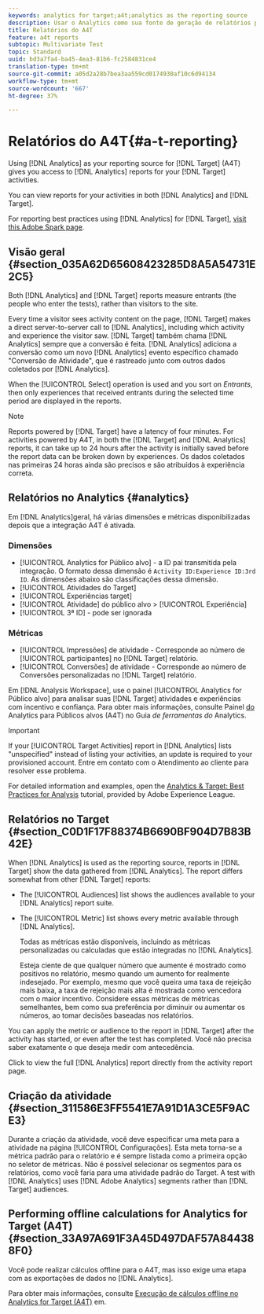 ```yaml
---
keywords: analytics for target;a4t;analytics as the reporting source
description: Usar o Analytics como sua fonte de geração de relatórios para o Target (A4T) dá a você acesso aos relatórios do Analytics de suas atividades do Target.
title: Relatórios do A4T
feature: a4t reports
subtopic: Multivariate Test
topic: Standard
uuid: bd3a7fa4-ba45-4ea3-81b6-fc2584831ce4
translation-type: tm+mt
source-git-commit: a05d2a28b7bea3aa559cd0174930af10c6d94134
workflow-type: tm+mt
source-wordcount: '667'
ht-degree: 37%

---
```



# Relatórios do A4T{#a-t-reporting}

Using [!DNL Analytics] as your reporting source for [!DNL Target] (A4T) gives you access to [!DNL Analytics] reports for your [!DNL Target] activities.

You can view reports for your activities in both [!DNL Analytics] and [!DNL Target].

For reporting best practices using [!DNL Analytics] for [!DNL Target], [visit this Adobe Spark page](https://spark.adobe.com/page/Lo3Spm4oBOvwF/).

## Visão geral {#section_035A62D65608423285D8A5A54731E2C5}

Both [!DNL Analytics] and [!DNL Target] reports measure entrants (the people who enter the tests), rather than visitors to the site.

Every time a visitor sees activity content on the page, [!DNL Target] makes a direct server-to-server call to [!DNL Analytics], including which activity and experience the visitor saw. [!DNL Target] também chama [!DNL Analytics] sempre que a conversão é feita. [!DNL Analytics] adiciona a conversão como um novo [!DNL Analytics] evento específico chamado &quot;Conversão de Atividade&quot;, que é rastreado junto com outros dados coletados por [!DNL Analytics].

When the [!UICONTROL Select] operation is used and you sort on *Entrants*, then only experiences that received entrants during the selected time period are displayed in the reports.

>[!NOTE]
>
>Reports powered by [!DNL Target] have a latency of four minutes. For activities powered by A4T, in both the [!DNL Target] and [!DNL Analytics] reports, it can take up to 24 hours after the activity is initially saved before the report data can be broken down by experiences. Os dados coletados nas primeiras 24 horas ainda são precisos e são atribuídos à experiência correta.

## Relatórios no Analytics  {#analytics}

Em [!DNL Analytics]geral, há várias dimensões e métricas disponibilizadas depois que a integração A4T é ativada.

### Dimensões

* [!UICONTROL Analytics for Público alvo] - a ID pai transmitida pela integração. O formato dessa dimensão é `Activity ID:Experience ID:3rd ID`. As dimensões abaixo são classificações dessa dimensão.
* [!UICONTROL Atividades do Target]
* [!UICONTROL Experiências target]
* [!UICONTROL Atividade] do público alvo > [!UICONTROL Experiência]
* [!UICONTROL 3ª ID] - pode ser ignorada

### Métricas

* [!UICONTROL Impressões] de atividade - Corresponde ao número de [!UICONTROL participantes] no [!DNL Target] relatório.
* [!UICONTROL Conversões] de atividade - Corresponde ao número de Conversões  personalizadas no [!DNL Target] relatório.

Em [!DNL Analysis Workspace], use o painel [!UICONTROL Analytics for Público alvo] para analisar suas [!DNL Target] atividades e experiências com incentivo e confiança. Para obter mais informações, consulte Painel [do](https://experienceleague.adobe.com/docs/analytics/analyze/analysis-workspace/panels/a4t-panel.html) Analytics para Públicos alvos (A4T) no Guia *de ferramentas do* Analytics.

>[!IMPORTANT]
>
>If your [!UICONTROL Target Activities] report in [!DNL Analytics] lists &quot;unspecified&quot; instead of listing your activities, an update is required to your provisioned account. Entre em contato com o Atendimento ao cliente para resolver esse problema.

For detailed information and examples, open the [Analytics &amp; Target: Best Practices for Analysis](https://spark.adobe.com/page/Lo3Spm4oBOvwF/) tutorial, provided by Adobe Experience League.

## Relatórios no Target  {#section_C0D1F17F88374B6690BF904D7B83B42E}

When [!DNL Analytics] is used as the reporting source, reports in [!DNL Target] show the data gathered from [!DNL Analytics]. The report differs somewhat from other [!DNL Target] reports:

* The [!UICONTROL Audiences] list shows the audiences available to your [!DNL Analytics] report suite.
* The [!UICONTROL Metric] list shows every metric available through [!DNL Analytics].

   Todas as métricas estão disponíveis, incluindo as métricas personalizadas ou calculadas que estão integradas no [!DNL Analytics].

   Esteja ciente de que qualquer número que aumente é mostrado como positivos no relatório, mesmo quando um aumento for realmente indesejado. Por exemplo, mesmo que você queira uma taxa de rejeição mais baixa, a taxa de rejeição mais alta é mostrada como vencedora com o maior incentivo. Considere essas métricas de métricas semelhantes, bem como sua preferência por diminuir ou aumentar os números, ao tomar decisões baseadas nos relatórios.

You can apply the metric or audience to the report in [!DNL Target] after the activity has started, or even after the test has completed. Você não precisa saber exatamente o que deseja medir com antecedência.

Click to view the full [!DNL Analytics] report directly from the activity report page.

## Criação da atividade {#section_311586E3FF5541E7A91D1A3CE5F9ACE3}

Durante a criação da atividade, você deve especificar uma meta para a atividade na página [!UICONTROL Configurações]. Esta meta torna-se a métrica padrão para o relatório e é sempre listada como a primeira opção no seletor de métricas. Não é possível selecionar os segmentos para os relatórios, como você faria para uma atividade padrão do Target. A test with [!DNL Analytics] uses [!DNL Adobe Analytics] segments rather than [!DNL Target] audiences.

## Performing offline calculations for Analytics for Target (A4T) {#section_33A97A691F3A45D497DAF57A844388F0}

Você pode realizar cálculos offline para o A4T, mas isso exige uma etapa com as exportações de dados no [!DNL Analytics].

Para obter mais informações, consulte [Execução de cálculos offline no Analytics for Target (A4T)](/help/c-reports/conversion-rate.md#concept_0D0002A1EBDF420E9C50E2A46F36629B) em.
